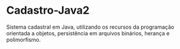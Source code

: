 # Cadastro-Java2
Sistema cadastral em Java, utilizando os recursos da programação orientada a objetos, persistência em arquivos binários, herança e polimorfismo.
